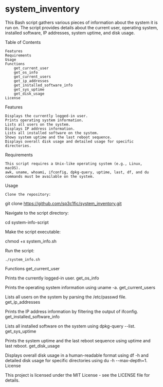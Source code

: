 # system_inventory
This Bash script gathers various pieces of information about the system it is run on. The script provides details about the current user, operating system, installed software, IP addresses, system uptime, and disk usage.


Table of Contents

    Features
    Requirements
    Usage
    Functions
        get_current_user
        get_os_info
        get_current_users
        get_ip_addresses
        get_installed_software_info
        get_sys_uptime
        get_disk_usage
    License

Features

    Displays the currently logged-in user.
    Prints operating system information.
    Lists all users on the system.
    Displays IP address information.
    Lists all installed software on the system.
    Shows system uptime and the last reboot sequence.
    Displays overall disk usage and detailed usage for specific directories.

Requirements

    This script requires a Unix-like operating system (e.g., Linux, macOS).
    awk, uname, whoami, ifconfig, dpkg-query, uptime, last, df, and du commands must be available on the system.

Usage

    Clone the repository:

git clone https://github.com/sp3c1fic/system_inventory.git

Navigate to the script directory:

cd system-info-script

Make the script executable:

chmod +x system_info.sh

Run the script:

    ./system_info.sh

Functions
get_current_user

Prints the currently logged-in user.
get_os_info

Prints the operating system information using uname -a.
get_current_users

Lists all users on the system by parsing the /etc/passwd file.
get_ip_addresses

Prints the IP address information by filtering the output of ifconfig.
get_installed_software_info

Lists all installed software on the system using dpkg-query --list.
get_sys_uptime

Prints the system uptime and the last reboot sequence using uptime and last reboot.
get_disk_usage

Displays overall disk usage in a human-readable format using df -h and detailed disk usage for specific directories using du -h --max-depth=1.
License

This project is licensed under the MIT License - see the LICENSE file for details.

